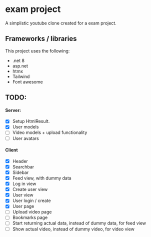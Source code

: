 # exam project
 A simplistic youtube clone created for a exam project.

## Frameworks / libraries
This project uses the following:
* .net 8
* asp.net
* htmx
* Tailwind 
* Font awesome

## TODO:
#### Server:
- [x] Setup HtmlResult.
- [x] User models
- [ ] Video models + upload functionality
- [ ] User avatars

#### Client
- [x] Header
- [x] Searchbar
- [x] Sidebar
- [x] Feed view, with dummy data
- [x] Log in view
- [x] Create user view
- [x] User view
- [x] User login / create
- [x] User page
- [ ] Upload video page
- [ ] Bookmarks page
- [ ] Start returning actual data, instead of dummy data, for feed view
- [ ] Show actual video, instead of dummy video, for video view
